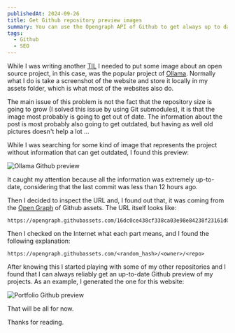 ```yaml
---
publishedAt: 2024-09-26
title: Get Github repository preview images
summary: You can use the Opengraph API of Github to get always up to date preview of any repository
tags:
  - Github
  - SEO
---
```


While I was writing another [TIL](/til) I needed to put some image about an open source project, in this case, was the popular project of [Ollama](https://ollama.com/). Normally what I do is take a screenshot of the website and store it locally in my assets folder, which is what most of the websites also do.

The main issue of this problem is not the fact that the repository size is going to grow (I solved this issue by using Git submodules), it is that the image most probably is going to get out of date. The information about the post is most probably also going to get outdated, but having as well old pictures doesn't help a lot ...

While I was searching for some kind of image that represents the project without information that can get outdated, I found this preview:

![Ollama Github preview](https://opengraph.githubassets.com/16dc0ce438cf338ca03e98e84238f23161d058f1665111075ba68fcd2f0ecf04/ollama/ollama)

It caught my attention because all the information was extremely up-to-date, considering that the last commit was less than 12 hours ago.

Then I decided to inspect the URL and, I found out that, it was coming from the [Open Graph](https://www.opengraph.xyz/) of Github assets. The URL itself looks like:

```plain
https://opengraph.githubassets.com/16dc0ce438cf338ca03e98e84238f23161d058f1665111075ba68fcd2f0ecf04/ollama/ollama
```

Then I checked on the Internet what each part means, and I found the following explanation:

```plain
https://opengraph.githubassets.com/<random_hash>/<owner>/<repo>
```

After knowing this I started playing with some of my other repositories and I found that I can always reliably get an up-to-date Github preview of my projects. As an example, I generated the one for this website:

![Portfolio Github preview](https://opengraph.githubassets.com/test/EmaSuriano/portfolio)

That will be all for now.

Thanks for reading.

